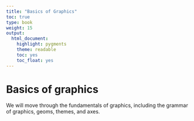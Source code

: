 ```yaml
---
title: "Basics of Graphics"
toc: true
type: book
weight: 15
output:
  html_document:
    highlight: pygments
    theme: readable
    toc: yes
    toc_float: yes
---
```



# Basics of graphics

We will move through the fundamentals of graphics, including the grammar
of graphics, geoms, themes, and axes.
